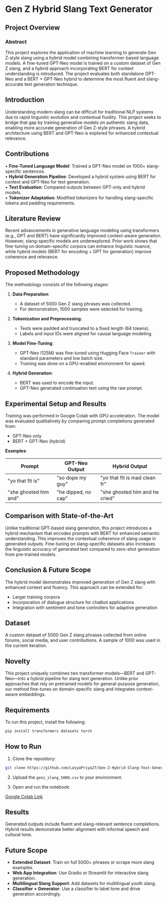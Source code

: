 # Gen Z Hybrid Slang Text Generator

## Project Overview

### Abstract  
This project explores the application of machine learning to generate Gen Z-style slang using a hybrid model combining transformer-based language models. A fine-tuned GPT-Neo model is trained on a custom dataset of Gen Z slang, and a hybrid approach incorporating BERT for context understanding is introduced. The project evaluates both standalone GPT-Neo and a BERT + GPT-Neo hybrid to determine the most fluent and slang-accurate text generation technique.

## Introduction  
Understanding modern slang can be difficult for traditional NLP systems due to rapid linguistic evolution and contextual fluidity. This project seeks to bridge that gap by training generative models on authentic slang data, enabling more accurate generation of Gen Z-style phrases. A hybrid architecture using BERT and GPT-Neo is explored for enhanced contextual relevance.

## Contributions  
• **Fine-Tuned Language Model**: Trained a GPT-Neo model on 1000+ slang-specific sentences.  
• **Hybrid Generation Pipeline**: Developed a hybrid system using BERT for context and GPT-Neo for text generation.  
• **Text Evaluation**: Compared outputs between GPT-only and hybrid models.  
• **Tokenizer Adaptation**: Modified tokenizers for handling slang-specific tokens and padding requirements.

## Literature Review  
Recent advancements in generative language modeling using transformers (e.g., GPT and BERT) have significantly improved context-aware generation. However, slang-specific models are underexplored. Prior work shows that fine-tuning on domain-specific corpora can enhance linguistic nuance, while hybrid models (BERT for encoding + GPT for generation) improve coherence and relevance.

## Proposed Methodology  
The methodology consists of the following stages:

1. **Data Preparation**:  
   - A dataset of 5000 Gen Z slang phrases was collected.  
   - For demonstration, 1000 samples were selected for training.  

2. **Tokenization and Preprocessing**:  
   - Texts were padded and truncated to a fixed length (64 tokens).  
   - Labels and input IDs were aligned for causal language modeling.

3. **Model Fine-Tuning**:  
   - GPT-Neo (125M) was fine-tuned using Hugging Face `Trainer` with standard parameters and low batch size.  
   - Training was done on a GPU-enabled environment for speed.  

4. **Hybrid Generation**:  
   - BERT was used to encode the input.  
   - GPT-Neo generated continuation text using the raw prompt.  

## Experimental Setup and Results  
Training was performed in Google Colab with GPU acceleration. The model was evaluated qualitatively by comparing prompt completions generated from:  
- GPT-Neo only  
- BERT + GPT-Neo (hybrid)  

**Examples**:

| Prompt                  | GPT-Neo Output            | Hybrid Output                   |
|------------------------|---------------------------|---------------------------------|
| "yo that fit is"       | "so dope my guy"          | "yo that fit is mad clean fr"   |
| "she ghosted him and"  | "he dipped, no cap"       | "she ghosted him and he cried"  |

## Comparison with State-of-the-Art  
Unlike traditional GPT-based slang generation, this project introduces a hybrid mechanism that encodes prompts with BERT for enhanced semantic understanding. This improves the contextual coherence of slang usage in generated outputs. Fine-tuning on slang-specific datasets also increases the linguistic accuracy of generated text compared to zero-shot generation from pre-trained models.

## Conclusion & Future Scope  
The hybrid model demonstrates improved generation of Gen Z slang with enhanced context and fluency. This approach can be extended for:

- Larger training corpora  
- Incorporation of dialogue structure for chatbot applications  
- Integration with sentiment and tone controllers for adaptive generation  

## Dataset  
A custom dataset of 5000 Gen Z slang phrases collected from online forums, social media, and user contributions. A sample of 1000 was used in the current iteration.

## Novelty  
This project uniquely combines two transformer models—BERT and GPT-Neo—into a hybrid pipeline for slang text generation. Unlike prior approaches that rely on pretrained models for general-purpose generation, our method fine-tunes on domain-specific slang and integrates context-aware embeddings.

## Requirements  
To run this project, install the following:

```bash
pip install transformers datasets torch
```

## How to Run

1. Clone the repository:
```bash
git clone https://github.com/LasyaPriya27/Gen-Z-Hybrid-Slang-Text-Generator.git
```

2. Upload the `genz_slang_5000.csv` to your environment.

3. Open and run the notebook:

[Google Colab Link](https://colab.research.google.com/drive/1J7nwQ62pS-yoe9QakaXzmzbv3ss3aaIg)

## Results  
Generated outputs include fluent and slang-relevant sentence completions. Hybrid results demonstrate better alignment with informal speech and cultural tone.

## Future Scope
- **Extended Dataset**: Train on full 5000+ phrases or scrape more slang examples.  
- **Web App Integration**: Use Gradio or Streamlit for interactive slang generation.  
- **Multilingual Slang Support**: Add datasets for multilingual youth slang.  
- **Classifier + Generator**: Use a classifier to label tone and drive generation accordingly.
